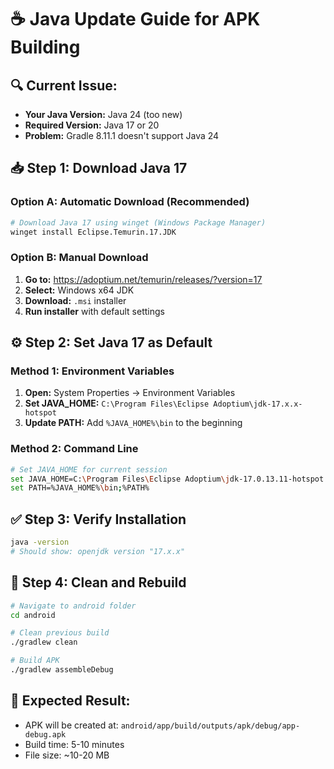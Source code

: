 # ☕ Java Update Guide for APK Building

## 🔍 **Current Issue:**
- **Your Java Version:** Java 24 (too new)
- **Required Version:** Java 17 or 20
- **Problem:** Gradle 8.11.1 doesn't support Java 24

## 📥 **Step 1: Download Java 17**

### **Option A: Automatic Download (Recommended)**
```bash
# Download Java 17 using winget (Windows Package Manager)
winget install Eclipse.Temurin.17.JDK
```

### **Option B: Manual Download**
1. **Go to:** https://adoptium.net/temurin/releases/?version=17
2. **Select:** Windows x64 JDK
3. **Download:** `.msi` installer
4. **Run installer** with default settings

## ⚙️ **Step 2: Set Java 17 as Default**

### **Method 1: Environment Variables**
1. **Open:** System Properties → Environment Variables
2. **Set JAVA_HOME:** `C:\Program Files\Eclipse Adoptium\jdk-17.x.x-hotspot`
3. **Update PATH:** Add `%JAVA_HOME%\bin` to the beginning

### **Method 2: Command Line**
```bash
# Set JAVA_HOME for current session
set JAVA_HOME=C:\Program Files\Eclipse Adoptium\jdk-17.0.13.11-hotspot
set PATH=%JAVA_HOME%\bin;%PATH%
```

## ✅ **Step 3: Verify Installation**
```bash
java -version
# Should show: openjdk version "17.x.x"
```

## 🔄 **Step 4: Clean and Rebuild**
```bash
# Navigate to android folder
cd android

# Clean previous build
./gradlew clean

# Build APK
./gradlew assembleDebug
```

## 🎯 **Expected Result:**
- APK will be created at: `android/app/build/outputs/apk/debug/app-debug.apk`
- Build time: 5-10 minutes
- File size: ~10-20 MB
